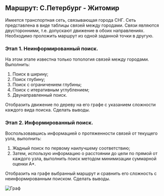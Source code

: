 <div>
  <h2>Маршрут: С.Петербург - Житомир</h2>
  <p>Имеется транспортная сеть, связывающая города СНГ. Сеть представлена в виде таблицы связей между городами. Связи являются двусторонними, т.е. допускают движение в обоих направлениях. Необходимо проложить маршрут из одной заданной точки в другую.</p>
  <h3>Этап 1. Неинформированный поиск.</h3>
  <p>На этом этапе известна только топология связей между городами. Выполнить:</p>
  <ol>
    <li>Поиск в ширину;</li>
    <li>Поиск глубину;</li>
    <li>Поиск с ограничением глубины;</li>
    <li>Поиск с итеративным углублением;</li>
    <li>Двунаправленный поиск.</li>
  </ol>
  <p>Отобразить движение по дереву на его графе с указанием сложности каждого вида поиска. Сделать выводы.</p>
  <h3>Этап 2. Информированный поиск.</h3>
  <p>Воспользовавшись информацией о протяженности связей от текущего узла, выполнить:</p>
  <ol>
    <li>Жадный поиск по первому наилучшему соответствию;</li>
    <li>Затем, использую информацию о расстоянии до цели по прямой от каждого узла, выполнить поиск методом минимизации суммарной оценки А*.</li>
  </ol>
  <p>Отобразить на графе выбранный маршрут и сравнить его сложность с неинформированным поиском. Сделать выводы.</p>
</div>

![Граф](https://user-images.githubusercontent.com/70958074/227378041-48a86227-14e1-46da-9f1e-55d68f5e0c2b.png)
